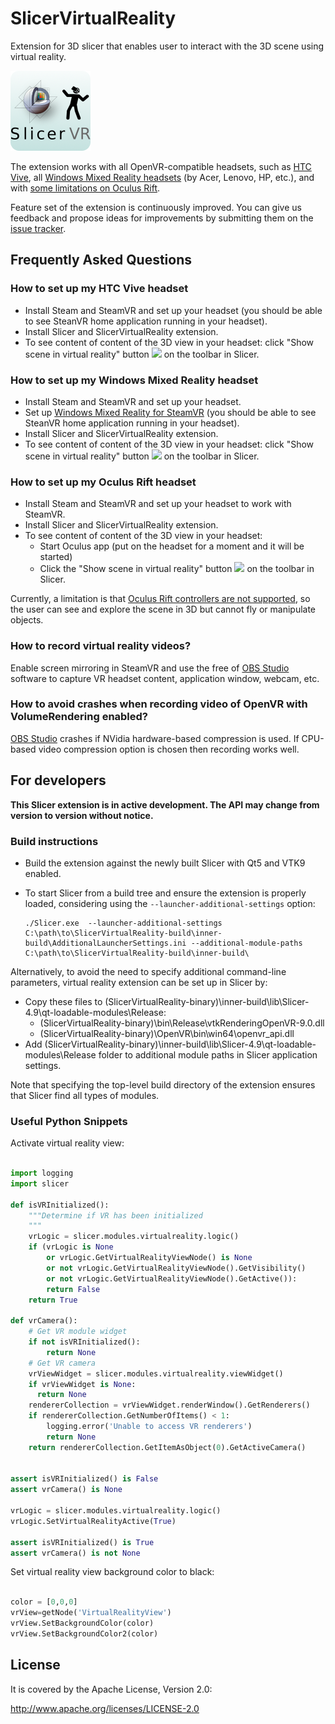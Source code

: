 SlicerVirtualReality
====================

Extension for 3D slicer that enables user to interact with the 3D scene using virtual reality.

![](SlicerVirtualReality.png)

The extension works with all OpenVR-compatible headsets, such as [HTC Vive](#setup-htc-vive), all [Windows Mixed Reality headsets](#setup-windows-mixed-reality) (by Acer, Lenovo, HP, etc.), and with [some limitations on Oculus Rift](#setup-oculus-rift).

Feature set of the extension is continuously improved. You can give us feedback and propose ideas for improvements by submitting them on the [issue tracker](https://github.com/KitwareMedical/SlicerVirtualReality/issues).

Frequently Asked Questions
--------------------------

<a name="setup-htc-vive" />

### How to set up my HTC Vive headset

- Install Steam and SteamVR and set up your headset (you should be able to see SteanVR home application running in your headset).
- Install Slicer and SlicerVirtualReality extension.
- To see content of content of the 3D view in your headset: click "Show scene in virtual reality" button <img src="https://github.com/KitwareMedical/SlicerVirtualReality/raw/master/VirtualReality/Resources/Icons/VirtualRealityHeadset.png" width="24"> on the toolbar in Slicer.

<a name="setup-windows-mixed-reality" />

### How to set up my Windows Mixed Reality headset

- Install Steam and SteamVR and set up your headset.
- Set up [Windows Mixed Reality for SteamVR](https://docs.microsoft.com/en-us/windows/mixed-reality/enthusiast-guide/using-steamvr-with-windows-mixed-reality) (you should be able to see SteanVR home application running in your headset).
- Install Slicer and SlicerVirtualReality extension.
- To see content of content of the 3D view in your headset: click "Show scene in virtual reality" button <img src="https://github.com/KitwareMedical/SlicerVirtualReality/raw/master/VirtualReality/Resources/Icons/VirtualRealityHeadset.png" width="24"> on the toolbar in Slicer.

<a name="setup-oculus-rift" />

### How to set up my Oculus Rift headset

- Install Steam and SteamVR and set up your headset to work with SteamVR.
- Install Slicer and SlicerVirtualReality extension.
- To see content of content of the 3D view in your headset:
  - Start Oculus app (put on the headset for a moment and it will be started)
  - Click the "Show scene in virtual reality" button <img src="https://github.com/KitwareMedical/SlicerVirtualReality/raw/master/VirtualReality/Resources/Icons/VirtualRealityHeadset.png" width="24"> on the toolbar in Slicer.

Currently, a limitation is that [Oculus Rift controllers are not supported](https://github.com/KitwareMedical/SlicerVirtualReality/issues/28), so the user can see and explore the scene in 3D but cannot fly or manipulate objects.

### How to record virtual reality videos?

Enable screen mirroring in SteamVR and use the free of [OBS Studio](https://obsproject.com/) software to capture VR headset content, application window, webcam, etc.

### How to avoid crashes when recording video of OpenVR with VolumeRendering enabled?

[OBS Studio](https://obsproject.com/) crashes if NVidia hardware-based compression is used. If CPU-based video compression option is chosen then recording works well.

For developers
--------------

**This Slicer extension is in active development. The API may change from version to version without notice.**

### Build instructions

- Build the extension against the newly built Slicer with Qt5 and VTK9 enabled.
- To start Slicer from a build tree and ensure the extension is properly loaded, considering using the ``--launcher-additional-settings`` option:

   ```
   ./Slicer.exe  --launcher-additional-settings C:\path\to\SlicerVirtualReality-build\inner-build\AdditionalLauncherSettings.ini --additional-module-paths C:\path\to\SlicerVirtualReality-build\inner-build\
   ```

Alternatively, to avoid the need to specify additional command-line parameters, virtual reality extension can be set up in Slicer by:
- Copy these files to (SlicerVirtualReality-binary)\inner-build\lib\Slicer-4.9\qt-loadable-modules\Release:
  - (SlicerVirtualReality-binary)\bin\Release\vtkRenderingOpenVR-9.0.dll
  - (SlicerVirtualReality-binary)\OpenVR\bin\win64\openvr_api.dll
- Add (SlicerVirtualReality-binary)\inner-build\lib\Slicer-4.9\qt-loadable-modules\Release folder to additional module paths in Slicer application settings.

Note that specifying the top-level build directory of the extension ensures that Slicer find all types of modules.

### Useful Python Snippets

Activate virtual reality view:

```python

import logging
import slicer

def isVRInitialized():
    """Determine if VR has been initialized
    """
    vrLogic = slicer.modules.virtualreality.logic()
    if (vrLogic is None
        or vrLogic.GetVirtualRealityViewNode() is None
        or not vrLogic.GetVirtualRealityViewNode().GetVisibility()
        or not vrLogic.GetVirtualRealityViewNode().GetActive()):
        return False
    return True

def vrCamera():
    # Get VR module widget
    if not isVRInitialized():
        return None
    # Get VR camera
    vrViewWidget = slicer.modules.virtualreality.viewWidget()
    if vrViewWidget is None:
      return None
    rendererCollection = vrViewWidget.renderWindow().GetRenderers()
    if rendererCollection.GetNumberOfItems() < 1:
        logging.error('Unable to access VR renderers')
        return None
    return rendererCollection.GetItemAsObject(0).GetActiveCamera()


assert isVRInitialized() is False
assert vrCamera() is None

vrLogic = slicer.modules.virtualreality.logic()
vrLogic.SetVirtualRealityActive(True)

assert isVRInitialized() is True
assert vrCamera() is not None


```

Set virtual reality view background color to black:

```python

color = [0,0,0]
vrView=getNode('VirtualRealityView')
vrView.SetBackgroundColor(color)
vrView.SetBackgroundColor2(color)

```

License
-------

It is covered by the Apache License, Version 2.0:

http://www.apache.org/licenses/LICENSE-2.0
